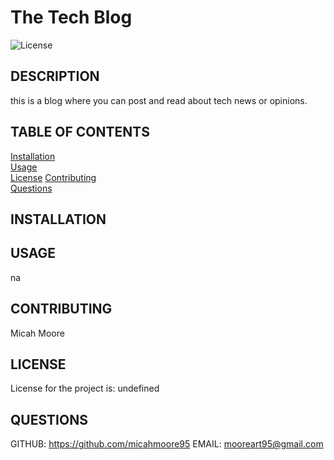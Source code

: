# The Tech Blog

  
  ![License](https://img.shields.io/badge/license-undefined-brightgreen)
  ## DESCRIPTION
  this is a blog where you can post and read about tech news or opinions.
  ## TABLE OF CONTENTS
  [Installation](#installation)  
  [Usage](#usage)  
  [License](#license) 
  [Contributing](#contributing)   
  [Questions](#questions)
  
  ## INSTALLATION
   
  ## USAGE
  na
  ## CONTRIBUTING
  Micah Moore
  ## LICENSE
  License for the project is: 
  undefined
  ## QUESTIONS
  GITHUB: https://github.com/micahmoore95
  EMAIL: mooreart95@gmail.com



